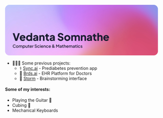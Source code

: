 ![Header Image](https://github.com/theVedanta/theVedanta/blob/main/header.png?raw=true)


<ul>
  <li>👨🏻‍💻 Some previous projects:
    <ul>
      <li>⚕️ <a href="https://justsync.ai" target="_blank">Sync.ai</a> - Prediabetes prevention app</li>
      <li>🏥 <a href="https://brdsai.com" target="_blank">Brds.ai</a> - EHR Platform for Doctors</li>
      <li>🧠 <a href="https://storm.thevedanta.me" target="_blank">Storm</a> - Brainstorming interface</li>
    </ul>
  </li>
</ul>

<!-- [![theVedanta's GitHub stats](https://github-readme-stats.vercel.app/api?username=theVedanta&show_icons=true&theme=github_dark)](https://github.com/theVedanta/github-readme-stats) -->

#### Some of my interests:
  <ul>
    <li>Playing the Guitar 🎸</li>
    <li>Cubing 🧩</li>
    <li>Mechanical Keyboards</li>
  </ul>
<br>
